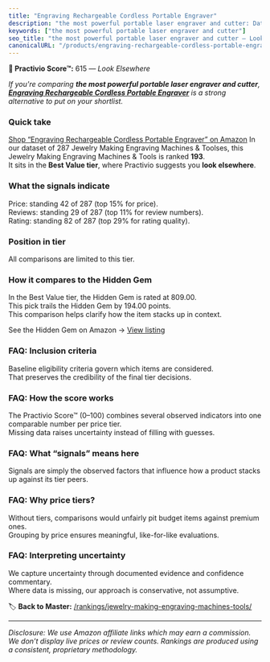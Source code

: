 ```yaml
---
title: "Engraving Rechargeable Cordless Portable Engraver"
description: "the most powerful portable laser engraver and cutter: Data-driven ranking using the Practivio Score™. Positioned by quality, value, demand, findability, moment…"
keywords: ["the most powerful portable laser engraver and cutter"]
seo_title: "the most powerful portable laser engraver and cutter — Look Elsewhere (2025)"
canonicalURL: "/products/engraving-rechargeable-cordless-portable-engraver-B0CXQ5TFQJ/"
---
```


**🚫 Practivio Score™:** 615 — _Look Elsewhere_


*If you're comparing **the most powerful portable laser engraver and cutter**, **[Engraving Rechargeable Cordless Portable Engraver](https://www.amazon.com/dp/B0CXQ5TFQJ?tag=practivio-20)** is a strong alternative to put on your shortlist.*
### Quick take
[Shop “Engraving Rechargeable Cordless Portable Engraver” on Amazon](https://www.amazon.com/dp/B0CXQ5TFQJ?tag=practivio-20)
In our dataset of 287 Jewelry Making Engraving Machines & Toolses, this Jewelry Making Engraving Machines & Tools is ranked **193**.  
It sits in the **Best Value tier**, where Practivio suggests you **look elsewhere**.

### What the signals indicate
Price: standing 42 of 287 (top 15% for price).  
Reviews: standing 29 of 287 (top 11% for review numbers).  
Rating: standing 82 of 287 (top 29% for rating quality).  

### Position in tier
All comparisons are limited to this tier.

### How it compares to the Hidden Gem
In the Best Value tier, the Hidden Gem is rated at 809.00.  
This pick trails the Hidden Gem by 194.00 points.  
This comparison helps clarify how the item stacks up in context.  

See the Hidden Gem on Amazon → [View listing](https://www.amazon.com/dp/B077Y86FKJ?tag=practivio-20)

### FAQ: Inclusion criteria
Baseline eligibility criteria govern which items are considered.  
That preserves the credibility of the final tier decisions.

### FAQ: How the score works
The Practivio Score™ (0–100) combines several observed indicators into one comparable number per price tier.  
Missing data raises uncertainty instead of filling with guesses.

### FAQ: What “signals” means here
Signals are simply the observed factors that influence how a product stacks up against its tier peers.

### FAQ: Why price tiers?
Without tiers, comparisons would unfairly pit budget items against premium ones.  
Grouping by price ensures meaningful, like-for-like evaluations.

### FAQ: Interpreting uncertainty
We capture uncertainty through documented evidence and confidence commentary.  
Where data is missing, our approach is conservative, not assumptive.


🏷️ **Back to Master:** [/rankings/jewelry-making-engraving-machines-tools/](/rankings/jewelry-making-engraving-machines-tools/)

---
_Disclosure: We use Amazon affiliate links which may earn a commission. We don’t display live prices or review counts. Rankings are produced using a consistent, proprietary methodology._
